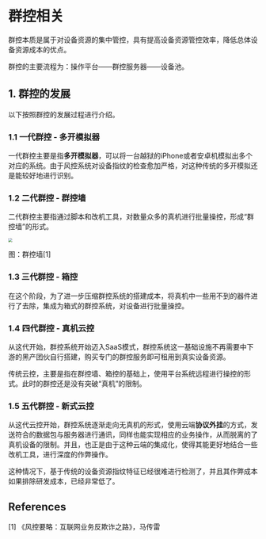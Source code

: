 # 群控相关

群控本质是属于对设备资源的集中管控，具有提高设备资源管控效率，降低总体设备资源成本的优点。

群控的主要流程为：操作平台——群控服务器——设备池。

## 1. 群控的发展

以下按照群控的发展过程进行介绍。

### 1.1 一代群控 - 多开模拟器

一代群控主要是指**多开模拟器**，可以将一台越狱的iPhone或者安卓机模拟出多个对应的系统。由于风控系统对设备指纹的检查愈加严格，对这种传统的多开模拟还是能较好地进行识别。

### 1.2 二代群控 - 群控墙

二代群控主要指通过脚本和改机工具，对数量众多的真机进行批量操控，形成“群控墙”的形式。

<img src="https://image-host-toky.oss-cn-shanghai.aliyuncs.com/20201006235109.png" style="zoom:50%;" />

图：群控墙[1]

### 1.3 三代群控 - 箱控

在这个阶段，为了进一步压缩群控系统的搭建成本，将真机中一些用不到的器件进行了去除，集成为箱式的群控系统，对设备进行批量操控。



### 1.4 四代群控 - 真机云控

从这代开始，群控系统开始迈入SaaS模式，群控系统这一基础设施不再需要中下游的黑产团伙自行搭建，购买专门的群控服务即可租用到真实设备资源。

传统云控，主要是指在群控墙、箱控的基础上，使用平台系统远程进行操控的形式。此时的群控还是没有突破“真机”的限制。



### 1.5 五代群控 - 新式云控

从这代云控开始，群控系统逐渐走向无真机的形式，使用云端**协议外挂**的方式，发送符合的数据包与服务器进行通讯，同样也能实现相应的业务操作，从而脱离的了真机设备的限制。并且，也正是由于这种云端的集成化，使得其能更好地结合一些改机工具，进行深度的作弊操作。

这种情况下，基于传统的设备资源指纹特征已经很难进行检测了，并且其作弊成本如果排除研发成本，已经非常低了。



## References

\[1] 《风控要略：互联网业务反欺诈之路》，马传雷